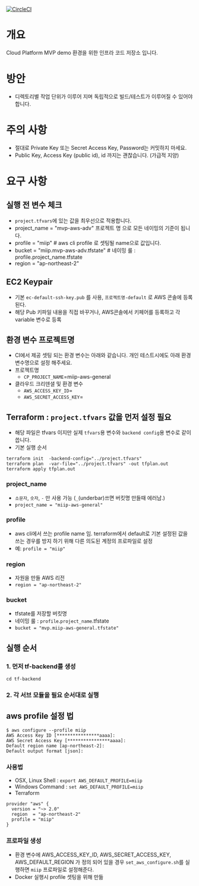 [![CircleCI](https://circleci.com/gh/miip/mvp-demo-aws.svg?style=svg&circle-token=18533a9c9451d057f17775bcebc6c3fb91675be9)](https://circleci.com/gh/miip/mvp-demo-aws)

# 개요
Cloud Platform MVP demo 환경을 위한 인프라 코드 저장소 입니다.

# 방안
- 디렉토리별 작업 단위가 이루어 지며 독립적으로 빌드/테스트가 이루어질 수 있어야 합니다.

# 주의 사항
- 절대로 Private Key 또는 Secret Access Key, Password는 커밋하지 마세요.
- Public Key, Access Key (public id), id 까지는 괜찮습니다. (가급적 지양)

# 요구 사항
## 실행 전 변수 체크
- `project.tfvars`에 있는 값을 최우선으로 적용합니다.
- project_name = "mvp-aws-adv"   프로젝트 명 으로 모든 네이밍의 기준이 됩니다.
- profile      = "miip"                # aws cli profile 로 셋팅될 name으로 값입니다.
- bucket       = "miip.mvp-aws-adv.tfstate"   # 네이밍 룰 : profile.project_name.tfstate 
- region       = "ap-northeast-2"

## EC2 Keypair
- 기본 `ec-default-ssh-key.pub` 를 사용, `프로젝트명-default` 로 AWS 콘솔에 등록 된다.
- 해당 Pub 키파일 내용을 직접 바꾸거나, AWS콘솔에서 키페어를 등록하고 각 variable 변수로 등록


## 환경 변수 프로젝트명
- CI에서 제공 셋팅 되는 환경 변수는 아래와 같습니다. 개인 테스트시에도 아래 환경 변수명으로 설정 해주세요.
- 프로젝트명
  - `CP_PROJECT_NAME`=miip-aws-general
- 클라우드 크리덴셜 및 환경 변수
  - `AWS_ACCESS_KEY_ID`=
  - `AWS_SECRET_ACCESS_KEY`=

## Terraform : `project.tfvars` 값을 먼저 설정 필요
- 해당 파일은 tfvars 이지만 실제 `tfvars`용 변수와 `backend config`용 변수로 같이 씁니다.
- 기본 실행 순서
```
terraform init  -backend-config="../project.tfvars"
terraform plan  -var-file="../project.tfvars" -out tfplan.out
terraform apply tfplan.out
```

### project_name
- `소문자`, `숫자`, `-` 만 사용 가능 (`_`(underbar)쓰면 버킷명 만들때 에러남.)
- `project_name = "miip-aws-general"`

### profile
- aws cli에서 쓰는 profile name 임. terraform에서 default로 기본 설정된 값을 쓰는 경우를 방지 하기 위해 다른 의도된 계정의 프로파일로 설정
- 예: `profile = "miip"`

### region
- 자원을 만들 AWS 리전
- `region = "ap-northeast-2"`

### bucket
- tfstate를 저장할 버킷명
- 네이밍 룰 : `profile`.`project_name`.tfstate 
- `bucket = "mvp.miip-aws-general.tfstate"`

## 실행 순서
### 1. 먼저 tf-backend를 생성

```
cd tf-backend

```

### 2. 각 서브 모듈을 필요 순서대로 실행

## aws profile 설정 법
```
$ aws configure --profile miip
AWS Access Key ID [****************aaaa]:
AWS Secret Access Key [****************aaaa]:
Default region name [ap-northeast-2]:
Default output format [json]:
```
### 사용법
- OSX, Linux Shell : `export AWS_DEFAULT_PROFILE=miip`
- Windows Command : `set AWS_DEFAULT_PROFILE=miip`
- Terraform
```
provider "aws" {
  version = "~> 2.0"
  region  = "ap-northeast-2"
  profile = "miip"
}
```

### 프로파일 생성
- 환경 변수에 AWS_ACCESS_KEY_ID, AWS_SECRET_ACCESS_KEY, AWS_DEFAULT_REGION 가 정의 되어 있을 경우
`set_aws_configure.sh`를 실행하면 `miip` 프로파일로 설정해준다.
- Docker 실행시 profile 셋팅을 위해 만듦
